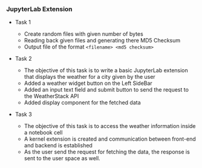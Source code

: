 ### JupyterLab Extension 

- Task 1
	- Create random files with given number of bytes
	- Reading back given files and generating there MD5 Checksum
	- Output file of the format `<filename> <md5 checksum>`

- Task 2
	- The objective of this task is to write a basic JupyterLab extension that displays the weather for a city given by the user
	- Added a weather widget button on the Left SideBar
	- Added an input text field and submit button to send the request to the WeatherStack API
	- Added display component for the fetched data 

- Task 3
	- The objective of this task is to access the weather information inside a notebook cell
	- A kernel extension is created and communication between front-end and backend is established 
	- As the user send the request for fetching the data, the response is sent to the user space as well.
